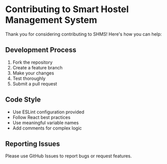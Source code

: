 # Contributing to Smart Hostel Management System

Thank you for considering contributing to SHMS! Here's how you can help:

## Development Process

1. Fork the repository
2. Create a feature branch
3. Make your changes
4. Test thoroughly
5. Submit a pull request

## Code Style

- Use ESLint configuration provided
- Follow React best practices
- Use meaningful variable names
- Add comments for complex logic

## Reporting Issues

Please use GitHub Issues to report bugs or request features.